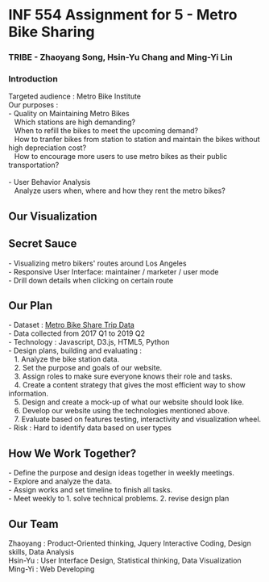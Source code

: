 # INF 554 Assignment for 5 - Metro Bike Sharing

### TRIBE - Zhaoyang Song, Hsin-Yu Chang and Ming-Yi Lin
### Introduction
Targeted audience : Metro Bike Institute <br>
Our purposes : <br>
\- Quality on Maintaining Metro Bikes<br>
&nbsp;&nbsp; Which stations are high demanding?<br>
&nbsp;&nbsp; When to refill the bikes to meet the upcoming demand?<br>
&nbsp;&nbsp; How to tranfer bikes from station to station and maintain the bikes without high depreciation cost? <br>
&nbsp;&nbsp; How to encourage more users to use metro bikes as their public transportation?
<br><br>
\- User Behavior Analysis<br>
&nbsp;&nbsp; Analyze users when, where and how they rent the metro bikes?

## Our Visualization

## Secret Sauce
\- Visualizing metro bikers' routes around Los Angeles
<br>\- Responsive User Interface: maintainer / marketer /  user mode
<br>\- Drill down details when clicking on certain route

## Our Plan
\- Dataset : [Metro Bike Share Trip Data](https://bikeshare.metro.net/about/data/]) 
<br>\- Data collected from 2017 Q1 to 2019 Q2
<br>\- Technology : Javascript, D3.js, HTML5, Python 
<br>\- Design plans, building and evaluating : 
<br>&nbsp;&nbsp; 1. Analyze the bike station data.
<br>&nbsp;&nbsp; 2. Set the purpose and goals of our website.
<br>&nbsp;&nbsp; 3. Assign roles to make sure everyone knows their role and tasks.
<br>&nbsp;&nbsp; 4. Create a content strategy that gives the most efficient way to show information.
<br>&nbsp;&nbsp; 5. Design and create a mock-up of what our website should look like.
<br>&nbsp;&nbsp; 6. Develop our website using the technologies mentioned above.
<br>&nbsp;&nbsp; 7. Evaluate based on features testing, interactivity and visualization wheel.
<br>\- Risk : Hard to identify data based on user types

## How We Work Together?
\- Define the purpose and design ideas together in weekly meetings.
<br> - Explore and analyze the data.
<br> - Assign works and set timeline to finish all tasks.
<br> - Meet weekly to 1. solve technical problems. 2. revise design plan

## Our Team
Zhaoyang : Product-Oriented thinking, Jquery Interactive Coding, Design skills, Data Analysis
<br> Hsin-Yu : User Interface Design, Statistical thinking, Data Visualization
<br> Ming-Yi : Web Developing
